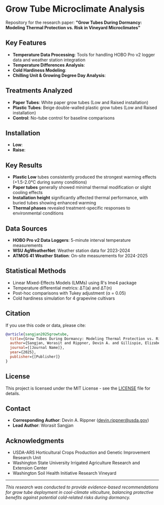 # Grow Tube Microclimate Analysis

Repository for the research paper: **"Grow Tubes During Dormancy: Modeling Thermal Protection vs. Risk in Vineyard Microclimates"**

## Key Features

- **Temperature Data Processing**: Tools for handling HOBO Pro v2 logger data and weather station integration
- **Temperature Differences Analysis**: 
- **Cold Hardiness Modeling**: 
- **Chilling Unit & Growing Degree Day Analysis**: 

## Treatments Analyzed

- **Paper Tubes**: White paper grow tubes (Low and Raised installation)
- **Plastic Tubes**: Beige double-walled plastic grow tubes (Low and Raised installation)  
- **Control**: No-tube control for baseline comparisons

## Installation
- **Low**: 
- **Raise**: 

## Key Results

- **Plastic Low** tubes consistently produced the strongest warming effects (+1.5-2.0°C during sunny conditions)
- **Paper tubes** generally showed minimal thermal modification or slight cooling effects
- **Installation height** significantly affected thermal performance, with buried tubes showing enhanced warming
- **Thermal phases** revealed treatment-specific responses to environmental conditions

## Data Sources

- **HOBO Pro v2 Data Loggers**: 5-minute interval temperature measurements
- **WSU AgWeatherNet**: Weather station data for 2023-2024
- **ATMOS 41 Weather Station**: On-site measurements for 2024-2025

## Statistical Methods

- Linear Mixed-Effects Models (LMMs) using R's lme4 package
- Temperature differential metrics: ΔT(a) and ΔT(n)
- Post-hoc comparisons with Tukey adjustment (α = 0.05)
- Cold hardiness simulation for 4 grapevine cultivars

## Citation

If you use this code or data, please cite:

```bibtex
@article{sangjan2025growtube,
  title={Grow Tubes During Dormancy: Modeling Thermal Protection vs. Risk in Vineyard Microclimates},
  author={Sangjan, Worasit and Rippner, Devin A. and Gillispie, Elizabeth C. and Schrader, Mark Jake and Shaw, Madison and Moyer, Michelle M.},
  journal={[Journal Name]},
  year={2025},
  publisher={[Publisher]}
}
```

## License

This project is licensed under the MIT License - see the [LICENSE](LICENSE) file for details.

## Contact

- **Corresponding Author**: Devin A. Rippner (devin.rippner@usda.gov)
- **Lead Author**: Worasit Sangjan

## Acknowledgments

- USDA-ARS Horticultural Crops Production and Genetic Improvement Research Unit
- Washington State University Irrigated Agriculture Research and Extension Center
- Washington Soil Health Initiative Research Vineyard

---

*This research was conducted to provide evidence-based recommendations for grow tube deployment in cool-climate viticulture, balancing protective benefits against potential cold-related risks during dormancy.*
